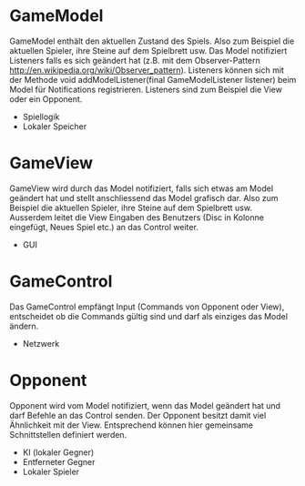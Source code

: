# GameModel
GameModel enthält den aktuellen Zustand des Spiels. Also zum Beispiel 
die aktuellen Spieler, ihre Steine auf dem Spielbrett usw. Das Model 
notifiziert Listeners falls es sich geändert hat (z.B. mit dem 
Observer-Pattern http://en.wikipedia.org/wiki/Observer_pattern). 
Listeners können sich mit der Methode void addModelListener(final 
GameModelListener listener) beim Model für Notifications registrieren. 
Listeners sind zum Beispiel die View oder ein Opponent.

  * Spiellogik
  * Lokaler Speicher

# GameView
GameView wird durch das Model notifiziert, falls sich etwas am Model 
geändert hat und stellt anschliessend das Model grafisch dar. Also zum 
Beispiel die aktuellen Spieler, ihre Steine auf dem Spielbrett usw. 
Ausserdem leitet die View Eingaben des Benutzers (Disc in Kolonne 
eingefügt, Neues Spiel etc.) an das Control weiter.

  * GUI

# GameControl
Das GameControl empfängt Input (Commands von Opponent oder View), 
entscheidet ob die Commands gültig sind und darf als einziges das 
Model ändern.

  * Netzwerk

# Opponent
Opponent wird vom Model notifiziert, wenn das Model geändert hat und 
darf Befehle an das Control senden. Der Opponent besitzt damit viel 
Ähnlichkeit mit der View. Entsprechend können hier gemeinsame 
Schnittstellen definiert werden.

  * KI (lokaler Gegner)
  * Entferneter Gegner
  * Lokaler Spieler
